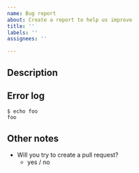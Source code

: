 ```yaml
---
name: Bug report
about: Create a report to help us improve
title: ''
labels: ''
assignees: ''

---
```


## Description


## Error log

``` console
$ echo foo
foo
```


## Other notes

-   Will you try to create a pull request?
    -   yes / no
